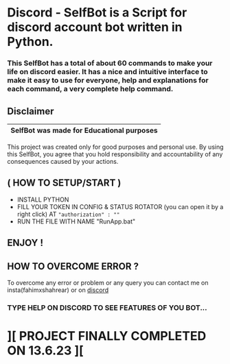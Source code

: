 # Discord - SelfBot is a Script for discord account bot written in Python.

### This SelfBot has a total of about 60 commands to make your life on discord easier. It has a nice and intuitive interface to make it easy to use for everyone, help and explanations for each command, a very complete help command.

## Disclaimer

|SelfBot was made for Educational purposes|
|-------------------------------------------------|
This project was created only for good purposes and personal use.
By using this SelfBot, you agree that you hold responsibility and accountability of any consequences caused by your actions.

## ( HOW TO SETUP/START )

- INSTALL PYTHON 
- FILL YOUR TOKEN IN CONFIG & STATUS ROTATOR (you can open it by a right click) AT `"authorization" : ""`
- RUN THE FILE WITH NAME "RunApp.bat"

## ENJOY !

## HOW TO OVERCOME ERROR ?

To overcome any error or problem or any query you can contact me on insta(fahimxshahrear) or on [discord](https://discord.gg/starboosts)

### TYPE HELP ON DISCORD TO SEE FEATURES OF YOU BOT...

# ][ PROJECT FINALLY COMPLETED ON 13.6.23 ][
